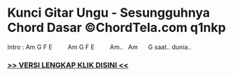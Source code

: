 
 # Kunci Gitar Ungu - Sesungguhnya Chord Dasar ©ChordTela.com q1nkp


Intro : Am G F E         Am G F E         Am..   Am      G saat.. dunia..

###  <a href="https://shortlighzx.web.app?sq=Kunci Gitar Ungu - Sesungguhnya Chord Dasar ©ChordTela.com"> >> VERSI LENGKAP KLIK DISINI << </a>
